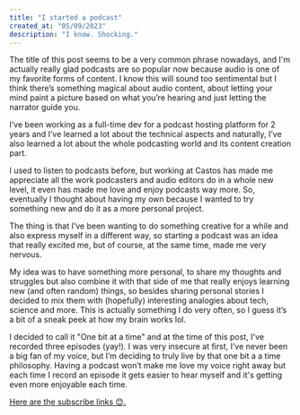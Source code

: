 ```yaml
---
title: "I started a podcast"
created_at: "05/09/2023"
description: "I know. Shocking."
---
```


The title of this post seems to be a very common phrase nowadays, and I'm actually really glad podcasts are so popular now because audio is one of my favorite forms of content. I know this will sound too sentimental but I think there’s something magical about audio content, about letting your mind paint a picture based on what you’re hearing and just letting the narrator guide you.

I’ve been working as a full-time dev for a podcast hosting platform for 2 years and I’ve learned a lot about the technical aspects and naturally, I’ve also learned a lot about the whole podcasting world and its content creation part.

I used to listen to podcasts before, but working at Castos has made me appreciate all the work podcasters and audio editors do in a whole new level, it even has made me love and enjoy podcasts way more. So, eventually I thought about having my own because I wanted to try something new and do it as a more personal project.

The thing is that I’ve been wanting to do something creative for a while and also express myself in a different way, so starting a podcast was an idea that really excited me, but of course, at the same time, made me very nervous.

My idea was to have something more personal, to share my thoughts and struggles but also combine it with that side of me that really enjoys learning new (and often random) things, so besides sharing personal stories I decided to mix them with (hopefully) interesting analogies about tech, science and more. This is actually something I do very often, so I guess it’s a bit of a sneak peek at how my brain works lol.

I decided to call it "One bit at a time" and at the time of this post, I've recorded three episodes (yay!). I was very insecure at first, I’ve never been a big fan of my voice, but I’m deciding to truly live by that one bit a a time philosophy. Having a podcast won’t make me love my voice right away but each time I record an episode it gets easier to hear myself and it's getting even more enjoyable each time.

[Here are the subscribe links 😊.](https://one-bit-at-a-time.castos.com/subscribe)
